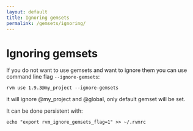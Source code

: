 ```yaml
---
layout: default
title: Ignoring gemsets
permalink: /gemsets/ignoring/
---
```


# Ignoring gemsets

If you do not want to use gemsets and want to ignore them you can use command
line flag `--ignore-gemsets`:

```
rvm use 1.9.3@my_project --ignore-gemsets
```

it will ignore @my_project and @global, only default gemset will be set.

It can be done persistent with:

```
echo "export rvm_ignore_gemsets_flag=1" >> ~/.rvmrc
```
